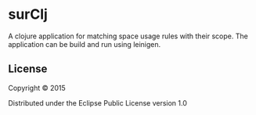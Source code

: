 # surClj

A clojure application for matching space usage rules with their scope.
The application can be build and run using leinigen.

## License

Copyright © 2015

Distributed under the Eclipse Public License version 1.0
